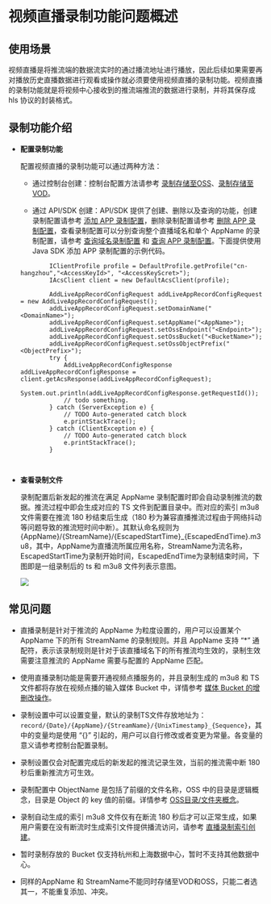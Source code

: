 # 视频直播录制功能问题概述

## 使用场景

视频直播是将推流端的数据流实时的通过播流地址进行播放，因此后续如果需要再对播放历史直播数据进行观看或操作就必须要使用视频直播的录制功能。视频直播的录制功能就是将视频中心接收到的推流端推流的数据进行录制，并将其保存成 hls 协议的封装格式。

## 录制功能介绍

-   **配置录制功能**

    配置视频直播的录制功能可以通过两种方法：

    -   通过控制台创建：控制台配置方法请参考 [录制存储至OSS]()、[录制存储至VOD]()。

    -   通过 API/SDK 创建：API/SDK 提供了创建、删除以及查询的功能，创建录制配置请参考 [添加 APP 录制配置](https://help.aliyun.com/document_detail/35416.html?spm=5176.doc35417.6.587.ksmFGc)，删除录制配置请参考 [删除 APP 录制配置](https://help.aliyun.com/document_detail/35418.html?spm=5176.doc35416.6.589.aEtNBg)，查看录制配置可以分别查询整个直播域名和单个 AppName 的录制配置，请参考 [查询域名录制配置](https://help.aliyun.com/document_detail/35420.html?spm=5176.doc35419.6.591.eW8mQn) 和 [查询 APP 录制配置]()。下面提供使用 Java SDK 添加 APP 录制配置的示例代码。

    ```
            IClientProfile profile = DefaultProfile.getProfile("cn-hangzhou","<AccessKeyId>", "<AccessKeyScret>");
            IAcsClient client = new DefaultAcsClient(profile);
    
            AddLiveAppRecordConfigRequest addLiveAppRecordConfigRequest = new AddLiveAppRecordConfigRequest();
            addLiveAppRecordConfigRequest.setDomainName("<DomainName>");
            addLiveAppRecordConfigRequest.setAppName("<AppName>");
            addLiveAppRecordConfigRequest.setOssEndpoint("<Endpoint>");
            addLiveAppRecordConfigRequest.setOssBucket("<BucketName>");
            addLiveAppRecordConfigRequest.setOssObjectPrefix("<ObjectPrefix>");
            try {
                AddLiveAppRecordConfigResponse addLiveAppRecordConfigResponse = client.getAcsResponse(addLiveAppRecordConfigRequest);
                System.out.println(addLiveAppRecordConfigResponse.getRequestId());
                // todo something.
            } catch (ServerException e) {
                // TODO Auto-generated catch block
                e.printStackTrace();
            } catch (ClientException e) {
                // TODO Auto-generated catch block
                e.printStackTrace();
            }
    
                        
    ```

-   **查看录制文件**

    录制配置后新发起的推流在满足 AppName 录制配置时即会自动录制推流的数据。推流过程中即会生成对应的 TS 文件到配置目录中。而对应的索引 m3u8 文件需要在推流 180 秒结束后生成（180 秒为兼容直播推流过程由于网络抖动等问题导致的推流短时间中断）。其默认命名规则为\{AppName\}/\{StreamName\}/\{EscapedStartTime\}\_\{EscapedEndTime\}.m3u8，其中，AppName为直播流所属应用名称，StreamName为流名称，EscapedStartTime为录制开始时间，EscapedEndTime为录制结束时间，下图即是一组录制后的 ts 和 m3u8 文件列表示意图。

    ![](https://static-aliyun-doc.oss-cn-hangzhou.aliyuncs.com/assets/img/zh-CN/7414649951/p69638.png)


## 常见问题

-   直播录制是针对于推流的 AppName 为粒度设置的，用户可以设置某个 AppName 下的所有 StreamName 的录制规则。并且 AppName 支持 “\*” 通配符，表示该录制规则是针对于该直播域名下的所有推流均生效的，录制生效需要注意推流的 AppName 需要与配置的 AppName 匹配。

-   使用直播录制功能是需要开通视频点播服务的，并且录制生成的 m3u8 和 TS 文件都将存放在视频点播的输入媒体 Bucket 中，详情参考 [媒体 Bucket 的增删改操作](https://help.aliyun.com/knowledge_detail/50623.html?spm=5176.7842238.2.6.ymjS6s)。

-   录制设置中可以设置变量，默认的录制TS文件存放地址为：`record/{Date}/{AppName}/{StreamName}/{UnixTimestamp}_{Sequence}`，其中的变量均是使用 “\{\}” 引起的，用户可以自行修改或者变更为常量。各变量的意义请参考控制台配置录制。

-   录制设置仅会对配置完成后的新发起的推流记录生效，当前的推流需中断 180 秒后重新推流方可生效。

-   录制配置中 ObjectName 是包括了前缀的文件名称，OSS 中的目录是逻辑概念，目录是 Object 的 key 值的前缀。详情参考 [OSS目录/文件夹概念](https://help.aliyun.com/knowledge_detail/39527.html)。

-   录制自动生成的索引 m3u8 文件仅有在断流 180 秒后才可以正常生成，如果用户需要在没有断流时生成索引文件提供播流访问，请参考 [直播录制索引创建](https://help.aliyun.com/knowledge_detail/51095.html)。

-   暂时录制存放的 Bucket 仅支持杭州和上海数据中心，暂时不支持其他数据中心。

-   同样的AppName 和 StreamName不能同时存储至VOD和OSS，只能二者选其一，不能重复添加、冲突。


